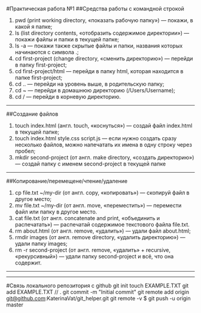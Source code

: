 #Практическая работа №1 
##Средства работы с командной строкой 
1. pwd (print working directory, «показать рабочую папку») — покажи, в какой я папке;
2. ls (list directory contents, «отобразить содержимое директории») — покажи файлы и папки в текущей папке;
3. ls -a — покажи также скрытые файлы и папки, названия которых начинаются с символа .;
4. cd first-project (change directory, «сменить директорию») — перейди в папку first-project;
5. cd first-project/html — перейди в папку html, которая находится в папке first-project;
6. cd .. — перейди на уровень выше, в родительскую папку;
7. cd ~ — перейди в домашнюю директорию (/Users/Username);
8. cd / — перейди в корневую директорию.
---------
##Создание файлов
1. touch index.html (англ. touch, «коснуться») — создай файл index.html в текущей папке;
2. touch index.html style.css script.js — если нужно создать сразу несколько файлов, можно напечатать их имена в одну строку через пробел;
3. mkdir second-project (от англ. make directory, «создать директорию») — создай папку с именем second-project в текущей папке
--------
##Копирование/перемещене/чтение/удаление
1. cp file.txt ~/my-dir (от англ. copy, «копировать») — скопируй файл в другое место;
2. mv file.txt ~/my-dir (от англ. move, «переместить») — перемести файл или папку в другое место.
3. cat file.txt (от англ. concatenate and print, «объединить и распечатать») — распечатай содержимое текстового файла file.txt.
4. rm about.html (от англ. remove, «удалить») — удали файл about.html;
5. rmdir images (от англ. remove directory, «удалить директорию») — удали папку images;
6. rm -r second-project (от англ. remove, «удалить» + recursive, «рекурсивный») — удали папку second-project и всё, что она содержит.
---------
---------
#Связь локального репозитория с github 
git init
touch EXAMPLE.TXT
git add EXAMPLE.TXT // . 
git commit -m "Initial commit"
git remote add origin git@github.com:KaterinaVat/git_helper.git
git remote -v
$ git push -u origin master
